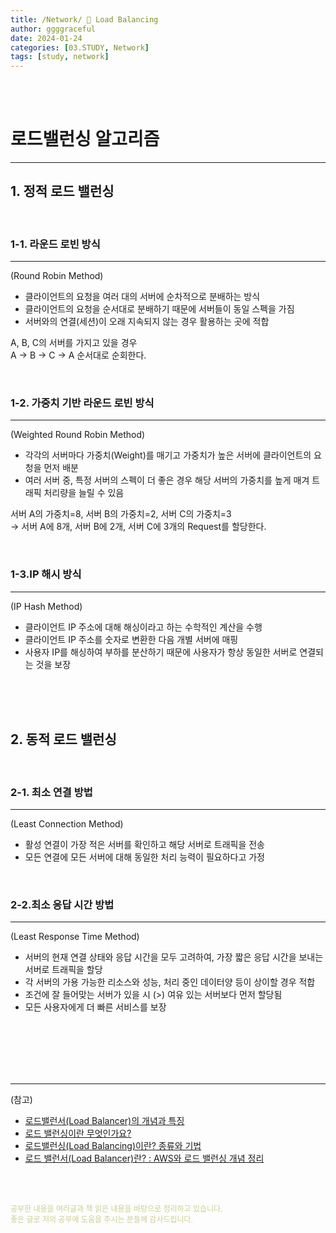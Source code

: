 ```yaml
---
title: /Network/ 💬 Load Balancing
author: ggggraceful
date: 2024-01-24
categories: [03.STUDY, Network]
tags: [study, network]
---
```


<br/>
<br/>




# 로드밸런싱 알고리즘

---

## 1. 정적 로드 밸런싱

<br/>

### 1-1. 라운드 로빈 방식
---
(Round Robin Method)  
- 클라이언트의 요청을 여러 대의 서버에 순차적으로 분배하는 방식  
- 클라이언트의 요청을 순서대로 분배하기 때문에 서버들이 동일 스펙을 가짐
- 서버와의 연결(세션)이 오래 지속되지 않는 경우 활용하는 곳에 적합

A, B, C의 서버를 가지고 있을 경우  
A → B → C → A 순서대로 순회한다.

<br/>

### 1-2. 가중치 기반 라운드 로빈 방식
---
(Weighted Round Robin Method)  
- 각각의 서버마다 가중치(Weight)를 매기고 가중치가 높은 서버에 클라이언트의 요청을 먼저 배분  
- 여러 서버 중, 특정 서버의 스펙이 더 좋은 경우 해당 서버의 가중치를 높게 매겨 트래픽 처리량을 늘릴 수 있음  

서버 A의 가중치=8, 서버 B의 가중치=2, 서버 C의 가중치=3  
→ 서버 A에 8개, 서버 B에 2개, 서버 C에 3개의 Request를 할당한다.

<br/>



### 1-3.IP 해시 방식
---
(IP Hash Method)
- 클라이언트 IP 주소에 대해 해싱이라고 하는 수학적인 계산을 수행  
- 클라이언트 IP 주소를 숫자로 변환한 다음 개별 서버에 매핑
- 사용자 IP를 해싱하여 부하를 분산하기 때문에 사용자가 항상 동일한 서버로 연결되는 것을 보장  

<br/>
<br/>
<br/>

## 2. 동적 로드 밸런싱

<br/>

### 2-1. 최소 연결 방법
---
(Least Connection Method)  
- 활성 연결이 가장 적은 서버를 확인하고 해당 서버로 트래픽을 전송  
- 모든 연결에 모든 서버에 대해 동일한 처리 능력이 필요하다고 가정

<br/>

### 2-2.최소 응답 시간 방법
---
(Least Response Time Method)  
- 서버의 현재 연결 상태와 응답 시간을 모두 고려하여, 가장 짧은 응답 시간을 보내는 서버로 트래픽을 할당  
- 각 서버의 가용 가능한 리소스와 성능, 처리 중인 데이터양 등이 상이할 경우 적합  
- 조건에 잘 들어맞는 서버가 있을 시 (>) 여유 있는 서버보다 먼저 할당됨  
- 모든 사용자에게 더 빠른 서비스를 보장  

<br/>
<br/>
<br/>



<br/>
<br/>

---

(참고)

- [로드밸런서(Load Balancer)의 개념과 특징](https://m.post.naver.com/viewer/postView.naver?volumeNo=27046347&memberNo=2521903)
- [로드 밸런싱이란 무엇인가요?](https://aws.amazon.com/ko/what-is/load-balancing/)
- [로드밸런싱(Load Balancing)이란? 종류와 기법](https://habitus92.tistory.com/22)
- [로드 밸런서(Load Balancer)란? : AWS와 로드 밸런싱 개념 정리](https://www.smileshark.kr/post/what-is-a-load-balancer-a-comprehensive-guide-to-aws-load-balancer#viewer-3dsje)



<br/>
<br/>

<span style="font-size: 12px; color:  #cbce91"> 공부한 내용을 여러글과 책 읽은 내용을 바탕으로 정리하고 있습니다.</span>  
<span style="font-size: 12px; color:  #cbce91"> 좋은 글로 저의 공부에 도움을 주시는 분들께 감사드립니다. </span>

<!--

❤️면접예상질문 ❤️

-->

